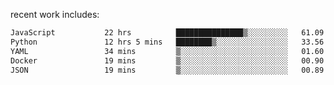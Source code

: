 
<!--<img width="1415" height="100" alt="blu" src="https://github.com/rdsilva01/rdsilva01/assets/101207588/deb060e5-d035-4f09-b511-e3f50605b207">-->

<!-- \> Enthusiastic about developing and building solutions <br>
\> Computer Science and Engineering @ UBI -->

<!-- <a href="https://www.rodrigosilva.live/">personal website</a> 🏁 -->

<!-- ![](https://komarev.com/ghpvc/?username=rdsilva01) -->

recent work includes:
<!--START_SECTION:waka-->

```txt
JavaScript           22 hrs          ███████████████▒░░░░░░░░░   61.09 %
Python               12 hrs 5 mins   ████████▒░░░░░░░░░░░░░░░░   33.56 %
YAML                 34 mins         ▒░░░░░░░░░░░░░░░░░░░░░░░░   01.60 %
Docker               19 mins         ▒░░░░░░░░░░░░░░░░░░░░░░░░   00.90 %
JSON                 19 mins         ▒░░░░░░░░░░░░░░░░░░░░░░░░   00.89 %
```

<!--END_SECTION:waka-->

